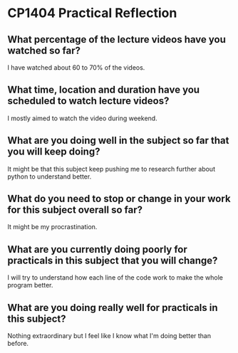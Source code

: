 # CP1404 Practical Reflection

## What percentage of the lecture videos have you watched so far?

I have watched about 60 to 70% of the videos.

## What time, location and duration have you scheduled to watch lecture videos?

I mostly aimed to watch the video during weekend.

## What are you doing well in the subject so far that you will keep doing?

It might be that this subject keep pushing me to research further about python to understand better.

## What do you need to stop or change in your work for this subject overall so far?

It might be my procrastination. 

## What are you currently doing poorly for practicals in this subject that you will change?

I will try to understand how each line of the code work to make the whole program better.

## What are you doing really well for practicals in this subject?

Nothing extraordinary but I feel like I know what I'm doing better than before.

